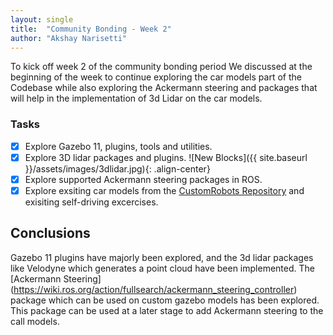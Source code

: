 ```yaml
---
layout: single
title:  "Community Bonding - Week 2"
author: "Akshay Narisetti"
---
```


To kick off week 2 of the community bonding period We discussed at the beginning of the week to continue exploring the car models part of the Codebase while also exploring the Ackermann steering and packages that will help in the implementation of 3d Lidar on the car models.


### Tasks
- [x] Explore Gazebo 11, plugins, tools and utilities.
- [x] Explore 3D lidar packages and plugins.
![New Blocks]({{ site.baseurl }}/assets/images/3dlidar.jpg){: .align-center}
- [x] Explore supported Ackermann steering packages in ROS.
- [x] Explore exsiting car models from the [CustomRobots Repository](https://github.com/JdeRobot/CustomRobots) and  exisiting self-driving excercises.

## Conclusions

Gazebo 11 plugins have majorly been explored, and the 3d lidar packages like Velodyne which generates a point cloud have been implemented. The [Ackermann Steering] (https://wiki.ros.org/action/fullsearch/ackermann_steering_controller) package which can be used on custom gazebo models has been explored. This package can be used at a later stage to add Ackermann steering to the call models.
